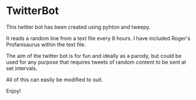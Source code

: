 # TwitterBot

This twitter bot has been created using pyhton and tweepy.

It reads a random line from a text file every 8 hours. I have included Roger's Profanisaurus within the text file.

The aim of the twitter bot is for fun and ideally as a parody, but could be used for any purpose that requires tweets of random content to be sent at set intervals. 

All of this can easily be modified to suit.

Enjoy!
